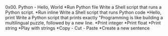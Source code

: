 0x00. Python - Hello, World
*Run Python file
Write a Shell script that runs a Python script.
*Run inline
Write a Shell script that runs Python code
*Hello, print
Write a Python script that prints exactly "Programming is like building a multilingual puzzle, followed by a new line.
*Print integer
*Print float
*Print string
*Play with strings
*Copy - Cut - Paste
*Create a new sentence

